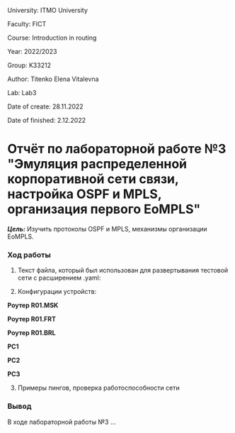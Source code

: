 University: ITMO University

Faculty: FICT

Course: Introduction in routing

Year: 2022/2023

Group: K33212

Author: Titenko Elena Vitalevna

Lab: Lab3

Date of create: 28.11.2022

Date of finished: 2.12.2022


# Отчёт по лабораторной работе №3 "Эмуляция распределенной корпоративной сети связи, настройка OSPF и MPLS, организация первого EoMPLS"

***Цель:*** Изучить протоколы OSPF и MPLS, механизмы организации EoMPLS.

### Ход работы

1. Текст файла, который был использован для развертывания тестовой сети с расширением .yaml:


 
2. Конфигурации устройств:

**Роутер R01.MSK**

   

**Роутер R01.FRT**

    
**Роутер R01.BRL**

   
    
**PC1**

  
 
**PC2**

  
    
**PC3**

   
    
3. Примеры пингов, проверка работоспособности сети



### Вывод
В ходе лабораторной работы №3 ...
